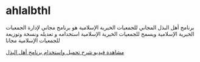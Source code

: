 # ahlalbthl
برنامج أهل البذل المجاني للجمعيات الخيرية الإسلامية
هو برنامج مجاني لإدارة الجمعيات الخيرية الإسلامية
ويسمح للجمعيات الخيرية الإسلامية استخدامه و تعديله ونسخة وتوزيعة للجمعيات الإسلامية مجانا

<source src="https://drive.google.com/file/d/1Pn-C9HzcRPJObgiLfW_62lDekcRx2LEA/view?usp=sharing" type="video/mp4">  

[مشاهدة فيديو شرح تحميل واستخدام برنامج أهل البذل](https://drive.google.com/file/d/1Pn-C9HzcRPJObgiLfW_62lDekcRx2LEA/view?usp=sharing)

